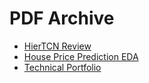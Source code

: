 # PDF Archive

- [HierTCN Review](https://cdn.jsdelivr.net/gh/ivoryRabbit/pdf/HierTCN_review.pdf)
- [House Price Prediction EDA](https://cdn.jsdelivr.net/gh/ivoryRabbit/pdf/House_Price_Prediction.pdf)
- [Technical Portfolio](https://cdn.jsdelivr.net/gh/ivoryRabbit/pdf/Technical_Portfolio.pdf)
